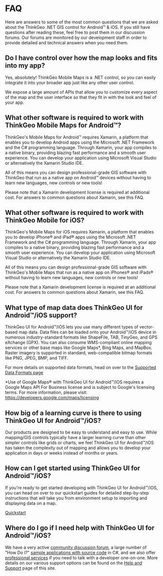# FAQ

Here are answers to some of the most common questions that we are asked about the ThinkGeo .NET GIS control for Android™ & iOS. If you still have questions after reading these, feel free to post them in our discussion forums. Our forums are monitored by our development staff in order to provide detailed and technical answers when you need them.

## Do I have control over how the map looks and fits into my app?

Yes, absolutely! ThinkGeo Mobile Maps is a .NET control, so you can easily integrate it into your broader app just like any other user control.

We expose a large amount of APIs that allow you to customize every aspect of the map and the user interface so that they fit in with the look and feel of your app.

## What other software is required to work with ThinkGeo Mobile Maps for Android™?

ThinkGeo's Mobile Maps for Android™ requires Xamarin, a platform that enables you to develop Android apps using the Microsoft .NET Framework and the C# programming language. Through Xamarin, your app compiles to a native binary, providing blazing fast performance and a smooth user experience. You can develop your application using Microsoft Visual Studio or alternatively the Xamarin Studio IDE.

All of this means you can design professional-grade GIS software with ThinkGeo that run as a native app on Android™ devices without having to learn new languages, new controls or new tools!

Please note that a Xamarin development license is required at additional cost. For answers to common questions about Xamarin, see this FAQ.

## What other software is required to work with ThinkGeo Mobile for iOS?

ThinkGeo's Mobile Maps for iOS requires Xamarin, a platform that enables you to develop iPhone® and iPad® apps using the Microsoft .NET Framework and the C# programming language. Through Xamarin, your app compiles to a native binary, providing blazing fast performance and a smooth user experience. You can develop your application using Microsoft Visual Studio or alternatively the Xamarin Studio IDE.

All of this means you can design professional-grade GIS software with ThinkGeo's Mobile Maps that run as a native app on iPhones® and iPads® without having to learn new languages, new controls or new tools!

Please note that a Xamarin development license is required at an additional cost. For answers to common questions about Xamarin, see this FAQ.

## What type of map data does ThinkGeo UI for Android™/iOS support?

ThinkGeo UI for Android™/iOS lets you use many different types of vector-based map data. Data files can be loaded onto your Android™/iOS device in numerous industry-standard formats like ShapeFile, TAB, TinyGeo, and GPS eXchange (GPX). You can also consume WMS-compliant online mapping services or other base maps like Google Maps*, Bing Maps, and MapBox. Raster imagery is supported in standard, web-compatible bitmap formats like PNG, JPEG, BMP, and TIFF.

For more details on supported data formats, head on over to the [Supported Data Formats page](supported-data-formats.md)

*Use of Google Maps® with ThinkGeo UI for Android™/iOS requires a Google Maps API For Business license and is subject to Google's licensing terms. For more information, please visit: <https://developers.google.com/maps/licensing>

## How big of a learning curve is there to using ThinkGeo UI for Android™/iOS?

Our products are designed to be easy to understand and easy to use. While mapping/GIS controls typically have a larger learning curve than other simpler controls like grids or charts, we feel ThinkGeo UI for Android™/iOS has taken the complexity out of mapping and allows you to develop your application in days or weeks instead of months or years.

## How can I get started using ThinkGeo UI for Android™/iOS?

If you're ready to get started developing with ThinkGeo UI for Android™/iOS, you can head on over to our quickstart guides for detailed step-by-step instructions that will take you from environment setup to importing and displaying data on a map.

[Quickstart](quickstart.md)

## Where do I go if I need help with ThinkGeo UI for Android™/iOS?

We have a very active [community discussion forum](https://community.thinkgeo.com/c/thinkgeo-ui-for-mobile), a large number of "How Do I?" [sample applications with source code](https://gitlab.com/thinkgeo/public/thinkgeo-mobile-maps/-/tree/master/samples) in C#, and we also offer [professional services](https://thinkgeo.com/consulting) if you need to talk with a developer one-on-one. More details on our various support options can be found on the [Help and Support](https://thinkgeo.com/support) page of this site.